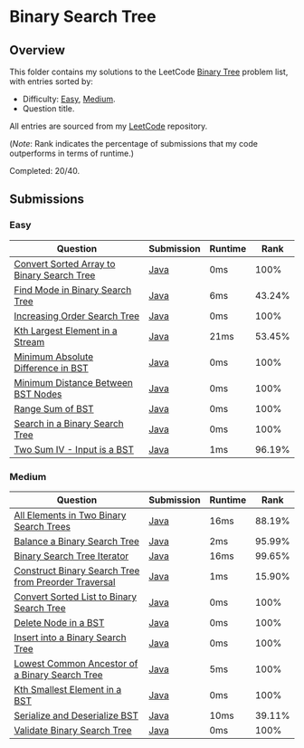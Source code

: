 # Binary Search Tree

## Overview
This folder contains my solutions to the LeetCode [Binary Tree](https://leetcode.com/problem-list/binary-search-tree/) problem list,
with entries sorted by:
- Difficulty: [Easy](#easy), [Medium](#medium).
- Question title.

All entries are sourced from my [LeetCode](https://github.com/shumarb/leetcode) repository.

(*Note*: Rank indicates the percentage of submissions that my code outperforms in terms of runtime.)

Completed: 20/40.

## Submissions
### Easy
| Question                                                                                                                            | Submission                                                                                                  | Runtime | Rank   |
|-------------------------------------------------------------------------------------------------------------------------------------|-------------------------------------------------------------------------------------------------------------|---------|--------|
| [Convert Sorted Array to Binary Search Tree](https://leetcode.com/problems/convert-sorted-array-to-binary-search-tree/description/) | [Java](https://github.com/shumarb/leetcode/blob/main/submissions/ConvertSortedArrayToBinarySearchTree.java) | 0ms     | 100%   |
| [Find Mode in Binary Search Tree](https://leetcode.com/problems/find-mode-in-binary-search-tree/description/)                       | [Java](https://github.com/shumarb/leetcode/blob/main/submissions/FindModeInBinarySearchTree.java)           | 6ms     | 43.24% |
| [Increasing Order Search Tree](https://leetcode.com/problems/increasing-order-search-tree/description/)                             | [Java](https://github.com/shumarb/leetcode/blob/main/submissions/IncreasingOrderSearchTree.java)            | 0ms     | 100%   |
| [Kth Largest Element in a Stream](https://leetcode.com/problems/kth-largest-element-in-a-stream/description/)                       | [Java](https://github.com/shumarb/leetcode/blob/main/submissions/KthLargest.java)                           | 21ms    | 53.45% |
| [Minimum Absolute Difference in BST](https://leetcode.com/problems/minimum-absolute-difference-in-bst/description/)                 | [Java](https://github.com/shumarb/leetcode/blob/main/submissions/MinimumAbsoluteDifferenceInBST.java)       | 0ms     | 100%   |
| [Minimum Distance Between BST Nodes](https://leetcode.com/problems/minimum-distance-between-bst-nodes/description/)                 | [Java](https://github.com/shumarb/leetcode/blob/main/submissions/MinimumDistanceBetweenBSTNodes.java)       | 0ms     | 100%   |
| [Range Sum of BST](https://leetcode.com/problems/range-sum-of-bst/description/)                                                     | [Java](https://github.com/shumarb/leetcode/blob/main/submissions/RangeSumOfBST.java)                        | 0ms     | 100%   |
| [Search in a Binary Search Tree](https://leetcode.com/problems/search-in-a-binary-search-tree/description/)                         | [Java](https://github.com/shumarb/leetcode/blob/main/submissions/SearchInABinarySearchTree.java)            | 0ms     | 100%   |
| [Two Sum IV - Input is a BST](https://leetcode.com/problems/two-sum-iv-input-is-a-bst/description/)                                 | [Java](https://github.com/shumarb/leetcode/blob/main/submissions/TwoSumFourInputIsABST.java)                | 1ms     | 96.19% |

### Medium
| Question                                                                                                                                                | Submission                                                                                                            | Runtime | Rank   |
|---------------------------------------------------------------------------------------------------------------------------------------------------------|-----------------------------------------------------------------------------------------------------------------------|---------|--------|
| [All Elements in Two Binary Search Trees](https://leetcode.com/problems/all-elements-in-two-binary-search-trees/description/)                           | [Java](https://github.com/shumarb/leetcode/blob/main/submissions/AllElementsInTwoBinarySearchTrees.java)              | 16ms    | 88.19% |
| [Balance a Binary Search Tree](https://leetcode.com/problems/balance-a-binary-search-tree/description/)                                                 | [Java](https://github.com/shumarb/leetcode/blob/main/submissions/BalanceABinarySearchTree.java)                       | 2ms     | 95.99% |
| [Binary Search Tree Iterator](https://leetcode.com/problems/binary-search-tree-iterator/description/)                                                   | [Java](https://github.com/shumarb/leetcode/blob/main/submissions/BinarySearchTreeIterator.java)                       | 16ms    | 99.65% |
| [Construct Binary Search Tree from Preorder Traversal](https://leetcode.com/problems/construct-binary-search-tree-from-preorder-traversal/description/) | [Java](https://github.com/shumarb/leetcode/blob/main/submissions/ConstructBinarySearchTreeFromPreorderTraversal.java) | 1ms     | 15.90% |
| [Convert Sorted List to Binary Search Tree](https://leetcode.com/problems/convert-sorted-list-to-binary-search-tree/description/)                       | [Java](https://github.com/shumarb/leetcode/blob/main/submissions/ConvertSortedListToBinarySearchTree.java)            | 0ms     | 100%   |
| [Delete Node in a BST](https://leetcode.com/problems/delete-node-in-a-bst/description/)                                                                 | [Java](https://github.com/shumarb/leetcode/blob/main/submissions/DeleteNodeInABST.java)                               | 0ms     | 100%   |
| [Insert into a Binary Search Tree](https://leetcode.com/problems/insert-into-a-binary-search-tree/description/)                                         | [Java](https://github.com/shumarb/leetcode/blob/main/submissions/InsertIntoABinarySearchTree.java)                    | 0ms     | 100%   |
| [Lowest Common Ancestor of a Binary Search Tree](https://leetcode.com/problems/lowest-common-ancestor-of-a-binary-search-tree/description/)             | [Java](https://github.com/shumarb/leetcode/blob/main/submissions/LowestCommonAncestorOfABinarySearchTree.java)        | 5ms     | 100%   |
| [Kth Smallest Element in a BST](https://leetcode.com/problems/kth-smallest-element-in-a-bst/description/)                                               | [Java](https://github.com/shumarb/leetcode/blob/main/submissions/KthSmallestElementInABST.java)                       | 0ms     | 100%   |
| [Serialize and Deserialize BST](https://leetcode.com/problems/serialize-and-deserialize-bst/description/)                                               | [Java](https://github.com/shumarb/leetcode/blob/main/submissions/SerializeAndDeserializeBST.java)                     | 10ms    | 39.11% |
| [Validate Binary Search Tree](https://leetcode.com/problems/validate-binary-search-tree/description/)                                                   | [Java](https://github.com/shumarb/leetcode/blob/main/submissions/ValidateBinarySearchTree.java)                       | 0ms     | 100%   | 
